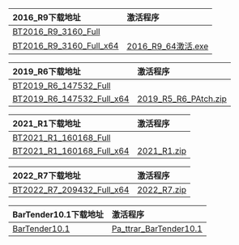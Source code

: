 <b>2016_R9下载地址</b> | <b>激活程序</b>
:---------- | :----------
[BT2016_R9_3160_Full](https://downloads1.bartendersoftware.com.cn/BarTender/11.0/BT2016_R9_3160_Full.exe)  | 
[BT2016_R9_3160_Full_x64](https://downloads1.bartendersoftware.com.cn/BarTender/11.0/BT2016_R9_3160_Full_x64.exe)  | [2016_R9_64激活.exe](https://app.2019k.cn/bt/2016_R9_64激活.exe)

<b>2019_R6下载地址</b> | <b>激活程序</b>
:---------- | :----------
[BT2019_R6_147532_Full](https://downloads1.bartendersoftware.com.cn/BarTender/11.1/BT2019_R6_147532_Full.exe)  | 
[BT2019_R6_147532_Full_x64](https://downloads1.bartendersoftware.com.cn/BarTender/11.1/BT2019_R6_147532_Full_x64.exe)  | [2019_R5_R6_PAtch.zip](https://app.2019k.cn/bt/2019_R5_R6_PAtch.zip)

<b>2021_R1下载地址</b> | <b>激活程序</b>
:---------- | :----------
[BT2021_R1_160168_Full](https://downloads1.bartendersoftware.com.cn/BarTender/11.2/BT2021_R1_160168_Full.exe)  | 
[BT2021_R1_160168_Full_x64](https://downloads1.bartendersoftware.com.cn/BarTender/11.2/BT2021_R1_160168_Full_x64.exe)  | [2021_R1.zip](https://app.2019k.cn/bt/2021_R1.zip)

<b>2022_R7下载地址</b> | <b>激活程序</b>
:---------- | :----------
[BT2022_R7_209432_Full_x64](https://d94r2itylgwnp.cloudfront.net/BarTender/11.3/BT2022_R7_209432_Full_x64.exe)  | [2022_R7.zip](https://app.2019k.cn/bt/2022_R7.zip)


<b>BarTender10.1下载地址</b> | <b>激活程序</b>
:---------- | :----------
[BarTender10.1](https://flist.2091k.cn/down/4g3tzo5ysxw/928399498/BarTender10.1.zip)  | [Pa_ttrar_BarTender10.1](https://app.2019k.cn/bt/Pa_ttrar_BarTender10.1.exe)
